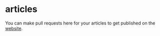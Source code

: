 # articles
You can make pull requests here for your articles to get published on the <a href="www.projectbutterfly.tk">website</a>.
